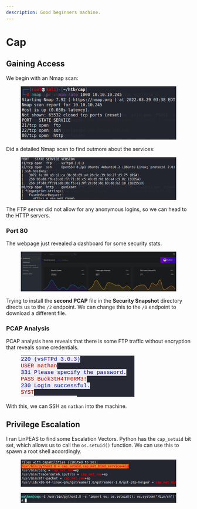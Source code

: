 ```yaml
---
description: Good beginners machine.
---
```


# Cap

## Gaining Access

We begin with an Nmap scan:

<figure><img src="../../../.gitbook/assets/image (207).png" alt=""><figcaption></figcaption></figure>

Did a detailed Nmap scan to find outmore about the services:

<figure><img src="../../../.gitbook/assets/image (218).png" alt=""><figcaption></figcaption></figure>

The FTP server did not allow for any anonymous logins, so we can head to the HTTP servers.

### Port 80

The webpage just revealed a dashboard for some security stats.

<figure><img src="../../../.gitbook/assets/image (209).png" alt=""><figcaption></figcaption></figure>

Trying to install the **second PCAP** file in the **Security Snapshot** directory directs us to the `/2` endpoint. We can change this to the `/0` endpoint to download a different file.

### PCAP Analysis

PCAP analysis here reveals that there is some FTP traffic without encryption that reveals some credentials.

<figure><img src="../../../.gitbook/assets/image (222).png" alt=""><figcaption></figcaption></figure>

With this, we can SSH as `nathan` into the machine.

## Privilege Escalation

I ran LinPEAS to find some Escalation Vectors. Python has the `cap_setuid` bit set, which allows us to call the `os.setuid()` function. We can use this to spawn a root shell accordingly.

<figure><img src="../../../.gitbook/assets/image (2) (1).png" alt=""><figcaption></figcaption></figure>

<figure><img src="../../../.gitbook/assets/image (184).png" alt=""><figcaption></figcaption></figure>
